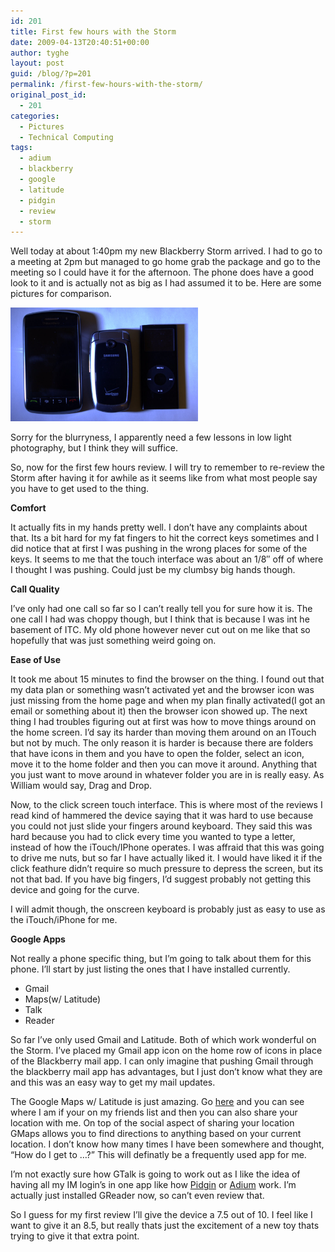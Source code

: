 ```yaml
---
id: 201
title: First few hours with the Storm
date: 2009-04-13T20:40:51+00:00
author: tyghe
layout: post
guid: /blog/?p=201
permalink: /first-few-hours-with-the-storm/
original_post_id:
  - 201
categories:
  - Pictures
  - Technical Computing
tags:
  - adium
  - blackberry
  - google
  - latitude
  - pidgin
  - review
  - storm
---
```

Well today at about 1:40pm my new Blackberry Storm arrived. I had to go to a meeting at 2pm but managed to go home grab the package and go to the meeting so I could have it for the afternoon. The phone does have a good look to it and is actually not as big as I had assumed it to be. Here are some pictures for comparison.

<img class="alignnone size-medium wp-image-202" title="Top Comparison" src="/wp-content/uploads/2009/04/imgp6175.jpg" alt="Top Comparison" width="300" height="182" />

Sorry for the blurryness, I apparently need a few lessons in low light photography, but I think they will suffice.

So, now for the first few hours review. I will try to remember to re-review the Storm after having it for awhile as it seems like from what most people say you have to get used to the thing.

**Comfort**

It actually fits in my hands pretty well. I don&#8217;t have any complaints about that. Its a bit hard for my fat fingers to hit the correct keys sometimes and I did notice that at first I was pushing in the wrong places for some of the keys. It seems to me that the touch interface was about an 1/8&#8243; off of where I thought I was pushing. Could just be my clumbsy big hands though.

**Call Quality**

I&#8217;ve only had one call so far so I can&#8217;t really tell you for sure how it is. The one call I had was choppy though, but I think that is because I was int he basement of ITC. My old phone however never cut out on me like that so hopefully that was just something weird going on.

**Ease of Use**

It took me about 15 minutes to find the browser on the thing. I found out that my data plan or something wasn&#8217;t activated yet and the browser icon was just missing from the home page and when my plan finally activated(I got an email or something about it) then the browser icon showed up. The next thing I had troubles figuring out at first was how to move things around on the home screen. I&#8217;d say its harder than moving them around on an ITouch but not by much. The only reason it is harder is because there are folders that have icons in them and you have to open the folder, select an icon, move it to the home folder and then you can move it around. Anything that you just want to move around in whatever folder you are in is really easy. As William would say, Drag and Drop.

Now, to the click screen touch interface. This is where most of the reviews I read kind of hammered the device saying that it was hard to use because you could not just slide your fingers around keyboard. They said this was hard because you had to click every time you wanted to type a letter, instead of how the iTouch/IPhone operates. I was affraid that this was going to drive me nuts, but so far I have actually liked it. I would have liked it if the click feathure didn&#8217;t require so much pressure to depress the screen, but its not that bad. If you have big fingers, I&#8217;d suggest probably not getting this device and going for the curve. 

I will admit though, the onscreen keyboard is probably just as easy to use as the iTouch/iPhone for me.

**Google Apps**

Not really a phone specific thing, but I&#8217;m going to talk about them for this phone. I&#8217;ll start by just listing the ones that I have installed currently.

  * Gmail
  * Maps(w/ Latitude)
  * Talk
  * Reader

So far I&#8217;ve only used Gmail and Latitude. Both of which work wonderful on the Storm. I&#8217;ve placed my Gmail app icon on the home row of icons in place of the Blackberry mail app. I can only imagine that pushing Gmail through the blackberry mail app has advantages, but I just don&#8217;t know what they are and this was an easy way to get my mail updates.

The Google Maps w/ Latitude is just amazing. Go <a href="http://www.google.com/latitude/intro.html" target="_blank">here</a> and you can see where I am if your on my friends list and then you can also share your location with me. On top of the social aspect of sharing your location GMaps allows you to find directions to anything based on your current location. I don&#8217;t know how many times I have been somewhere and thought, &#8220;How do I get to &#8230;?&#8221; This will definatly be a frequently used app for me.

I&#8217;m not exactly sure how GTalk is going to work out as I like the idea of having all my IM login&#8217;s in one app like how <a href="http://www.pidgin.im/" target="_blank">Pidgin</a> or <a href="http://www.adiumx.com/" target="_blank">Adium</a> work. I&#8217;m actually just installed GReader now, so can&#8217;t even review that.

So I guess for my first review I&#8217;ll give the device a 7.5 out of 10. I feel like I want to give it an 8.5, but really thats just the excitement of a new toy thats trying to give it that extra point.
